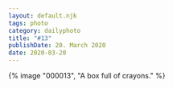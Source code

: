 ```yaml
---
layout: default.njk
tags: photo
category: dailyphoto
title: "#13"
publishDate: 20. March 2020
date: 2020-03-20
---
```


{% image "000013", "A box full of crayons." %}

